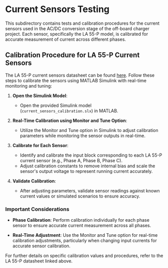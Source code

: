 # Current Sensors Testing

This subdirectory contains tests and calibration procedures for the current sensors used in the AC/DC conversion stage of the off-board charger project. Each sensor, specifically the LA 55-P model, is calibrated for accurate measurement of current across different phases.

## Calibration Procedure for LA 55-P Current Sensors

The LA 55-P current sensors datasheet can be found [here](https://www.lem.com/sites/default/files/products_datasheets/la_55-p_v19.pdf). Follow these steps to calibrate the sensors using MATLAB Simulink with real-time monitoring and tuning:

1. **Open the Simulink Model**: 
   - Open the provided Simulink model (`current_sensors_calibration.slx`) in MATLAB.

2. **Real-Time Calibration using Monitor and Tune Option**:
   - Utilize the Monitor and Tune option in Simulink to adjust calibration parameters while monitoring the sensor outputs in real-time.
   
3. **Calibrate for Each Sensor**:
   - Identify and calibrate the input block corresponding to each LA 55-P current sensor (e.g., Phase A, Phase B, Phase C).
   - Adjust calibration constants to remove internal bias and scale the sensor's output voltage to represent running current accurately.

4. **Validate Calibration**:
   - After adjusting parameters, validate sensor readings against known current values or simulated scenarios to ensure accuracy.

### Important Considerations

- **Phase Calibration**: Perform calibration individually for each phase sensor to ensure accurate current measurement across all phases.
  
- **Real-Time Adjustment**: Use the Monitor and Tune option for real-time calibration adjustments, particularly when changing input currents for accurate sensor calibration.

For further details on specific calibration values and procedures, refer to the LA 55-P datasheet linked above.
